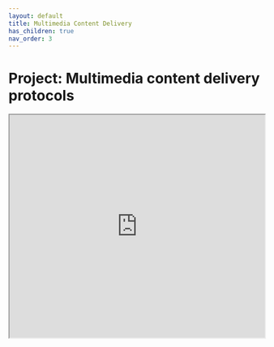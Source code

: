 ```yaml
---
layout: default
title: Multimedia Content Delivery
has_children: true
nav_order: 3
---
```


# Project: Multimedia content delivery protocols
<iframe width="100%" height="440" src="https://drive.google.com/file/d/1lBt2d_toxfhqUAMr3YZw9Cm6-ZzsbpOM/preview"></iframe>
